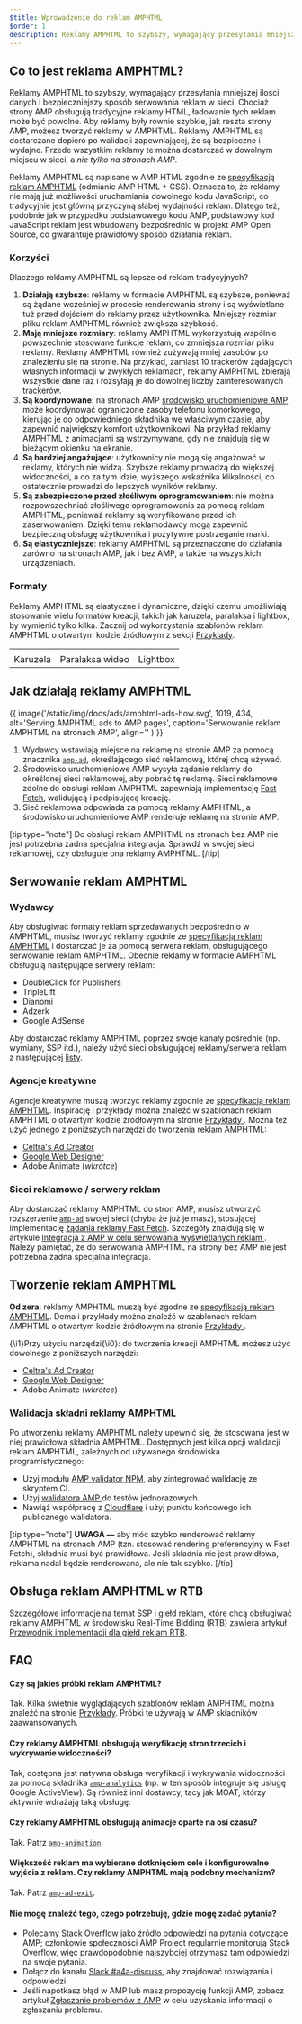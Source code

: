 ```yaml
---
$title: Wprowadzenie do reklam AMPHTML
$order: 1
description: Reklamy AMPHTML to szybszy, wymagający przesyłania mniejszej ilości danych i bezpieczniejszy sposób serwowania reklam w sieci. Chociaż strony AMP obsługują tradycyjne reklamy HTML, ładowanie tych reklam może być powolne.
---
```


## Co to jest reklama AMPHTML?

Reklamy AMPHTML to szybszy, wymagający przesyłania mniejszej ilości danych i bezpieczniejszy sposób serwowania reklam w sieci. Chociaż strony AMP obsługują tradycyjne reklamy HTML, ładowanie tych reklam może być powolne. Aby reklamy były równie szybkie, jak reszta strony AMP, możesz tworzyć reklamy w AMPHTML. Reklamy AMPHTML są dostarczane dopiero po walidacji zapewniającej, że są bezpieczne i wydajne. Przede wszystkim reklamy te można dostarczać w dowolnym miejscu w sieci, a *nie tylko na stronach AMP*.

Reklamy AMPHTML są napisane w AMP HTML zgodnie ze [specyfikacją reklam AMPHTML](a4a_spec.md) (odmianie AMP HTML + CSS). Oznacza to, że reklamy nie mają już możliwości uruchamiania dowolnego kodu JavaScript, co tradycyjnie jest główną przyczyną słabej wydajności reklam. Dlatego też, podobnie jak w przypadku podstawowego kodu AMP, podstawowy kod JavaScript reklam jest wbudowany bezpośrednio w projekt AMP Open Source, co gwarantuje prawidłowy sposób działania reklam.

### Korzyści

Dlaczego reklamy AMPHTML są lepsze od reklam tradycyjnych?

1. **Działają szybsze**: reklamy w formacie AMPHTML są szybsze, ponieważ są żądane wcześniej w procesie renderowania strony i są wyświetlane tuż przed dojściem do reklamy przez użytkownika. Mniejszy rozmiar pliku reklam AMPHTML również zwiększa szybkość.
2. **Mają mniejsze rozmiary**: reklamy AMPHTML wykorzystują wspólnie powszechnie stosowane funkcje reklam, co zmniejsza rozmiar pliku reklamy. Reklamy AMPHTML również zużywają mniej zasobów po znalezieniu się na stronie. Na przykład, zamiast 10 trackerów żądających własnych informacji w zwykłych reklamach, reklamy AMPHTML zbierają wszystkie dane raz i rozsyłają je do dowolnej liczby zainteresowanych trackerów.
3. **Są koordynowane**: na stronach AMP [środowisko uruchomieniowe AMP](spec/amphtml.md#amp-runtime) może koordynować ograniczone zasoby telefonu komórkowego, kierując je do odpowiedniego składnika we właściwym czasie, aby zapewnić największy komfort użytkownikowi. Na przykład reklamy AMPHTML z animacjami są wstrzymywane, gdy nie znajdują się w bieżącym okienku na ekranie.
4. **Są bardziej angażujące**: użytkownicy nie mogą się angażować w reklamy, których nie widzą. Szybsze reklamy prowadzą do większej widoczności, a co za tym idzie, wyższego wskaźnika klikalności, co ostatecznie prowadzi do lepszych wyników reklamy.
5. **Są zabezpieczone przed złośliwym oprogramowaniem**: nie można rozpowszechniać złośliwego oprogramowania za pomocą reklam AMPHTML, ponieważ reklamy są weryfikowane przed ich zaserwowaniem. Dzięki temu reklamodawcy mogą zapewnić bezpieczną obsługę użytkownika i pozytywne postrzeganie marki.
6. **Są elastyczniejsze**: reklamy AMPHTML są przeznaczone do działania zarówno na stronach AMP, jak i bez AMP, a także na wszystkich urządzeniach.

### Formaty

Reklamy AMPHTML są elastyczne i dynamiczne, dzięki czemu umożliwiają stosowanie wielu formatów kreacji, takich jak karuzela, paralaksa i lightbox, by wymienić tylko kilka. Zacznij od wykorzystania szablonów reklam AMPHTML o otwartym kodzie źródłowym z sekcji [Przykłady](../../../documentation/examples/index.html).

<table class="nocolor">
  <tr>
    <td class="col-thirty"><amp-anim width="410" height="731" layout="responsive" src="/static/img/docs/ads/amp-ad-01-carousel.gif">
    </amp-anim></td>
    <td class="col-thirty"><amp-anim width="410" height="731" layout="responsive" src="/static/img/docs/ads/amp-ad-02-video-parallax.gif">
    </amp-anim></td>
    <td class="col-thirty"><amp-anim width="410" height="731" layout="responsive" src="/static/img/docs/ads/amp-ad-03-lightbox.gif">
    </amp-anim></td>
  </tr>
  <tr>
    <td>Karuzela</td>
    <td>Paralaksa wideo</td>
    <td>Lightbox</td>
  </tr>
</table>

## Jak działają reklamy AMPHTML

{{ image('/static/img/docs/ads/amphtml-ads-how.svg', 1019, 434, alt='Serving AMPHTML ads to AMP pages', caption='Serwowanie reklam AMPHTML na stronach AMP', align='' ) }}

1. Wydawcy wstawiają miejsce na reklamę na stronie AMP za pomocą znacznika [`amp-ad`](../../../documentation/components/reference/amp-ad.md), określającego sieć reklamową, której chcą używać.
2. Środowisko uruchomieniowe AMP wysyła żądanie reklamy do określonej sieci reklamowej, aby pobrać tę reklamę. Sieci reklamowe zdolne do obsługi reklam AMPHTML zapewniają implementację [Fast Fetch](https://github.com/ampproject/amphtml/blob/master/ads/google/a4a/docs/Network-Impl-Guide.md), walidującą i podpisującą kreację.
3. Sieć reklamowa odpowiada za pomocą reklamy AMPHTML, a środowisko uruchomieniowe AMP renderuje reklamę na stronie AMP.

[tip type="note"] Do obsługi reklam AMPHTML na stronach bez AMP nie jest potrzebna żadna specjalna integracja. Sprawdź w swojej sieci reklamowej, czy obsługuje ona reklamy AMPHTML. [/tip]

## Serwowanie reklam AMPHTML

### Wydawcy

Aby obsługiwać formaty reklam sprzedawanych bezpośrednio w AMPHTML, musisz tworzyć reklamy zgodnie ze [specyfikacją reklam AMPHTML](a4a_spec.md) i dostarczać je za pomocą serwera reklam, obsługującego serwowanie reklam AMPHTML.  Obecnie reklamy w formacie AMPHTML obsługują następujące serwery reklam:

- DoubleClick for Publishers
- TripleLift
- Dianomi
- Adzerk
- Google AdSense

Aby dostarczać reklamy AMPHTML poprzez swoje kanały pośrednie (np. wymiany, SSP itd.), należy użyć sieci obsługującej reklamy/serwera reklam z następującej [listy](../../../documentation/guides-and-tutorials/develop/monetization/ads_vendors.md).

### Agencje kreatywne

Agencje kreatywne muszą tworzyć reklamy zgodnie ze [specyfikacją reklam AMPHTML](a4a_spec.md). Inspirację i przykłady można znaleźć w szablonach reklam AMPHTML o otwartym kodzie źródłowym na stronie [Przykłady ](../../../documentation/examples/index.html). Można też użyć jednego z poniższych narzędzi do tworzenia reklam AMPHTML:

- [Celtra's Ad Creator](http://www.prnewswire.com/news-releases/celtra-partners-with-the-amp-project-showcases-amp-ad-creation-at-google-io-event-300459514.html)
- [Google Web Designer](https://support.google.com/webdesigner/answer/7529856)
- Adobe Animate (*wkrótce*)

### Sieci reklamowe / serwery reklam

Aby dostarczać reklamy AMPHTML do stron AMP, musisz utworzyć rozszerzenie [`amp-ad`](../../../documentation/components/reference/amp-ad.md) swojej sieci (chyba że już je masz), stosującej implementację [żądania reklamy Fast Fetch](https://github.com/ampproject/amphtml/blob/master/ads/google/a4a/docs/Network-Impl-Guide.md).  Szczegóły znajdują się w artykule [Integracja z AMP w celu serwowania wyświetlanych reklam ](../../../documentation/guides-and-tutorials/contribute/adnetwork_integration.md). Należy pamiętać, że do serwowania AMPHTML na strony bez AMP nie jest potrzebna  żadna specjalna integracja.

## Tworzenie reklam AMPHTML

**Od zera**: reklamy AMPHTML muszą być zgodne ze [specyfikacją reklam AMPHTML](a4a_spec.md). Dema i przykłady można znaleźć w szablonach reklam AMPHTML o otwartym kodzie źródłowym na stronie [Przykłady ](../../../documentation/examples/documentation/amp-ad.html).

{\i1}Przy użyciu narzędzi{\i0}: do tworzenia kreacji AMPHTML możesz użyć dowolnego z poniższych narzędzi:

- [Celtra's Ad Creator](http://www.prnewswire.com/news-releases/celtra-partners-with-the-amp-project-showcases-amp-ad-creation-at-google-io-event-300459514.html)
- [Google Web Designer](https://support.google.com/webdesigner/answer/7529856)
- Adobe Animate (*wkrótce*)

### Walidacja składni reklamy AMPHTML

Po utworzeniu reklamy AMPHTML należy upewnić się, że stosowana jest w niej prawidłowa składnia AMPHTML. Dostępnych jest kilka opcji walidacji reklam AMPHTML, zależnych od używanego środowiska programistycznego:

- Użyj modułu [AMP validator NPM](https://www.npmjs.com/package/amphtml-validator), aby zintegrować walidację ze skryptem CI.
- Użyj [walidatora AMP ](https://validator.ampproject.org/) do testów jednorazowych.
- Nawiąż współpracę z [Cloudflare](https://blog.cloudflare.com/amp-validator-api/) i użyj punktu końcowego ich publicznego walidatora.

[tip type="note"] **UWAGA —** aby móc szybko renderować reklamy AMPHTML na stronach AMP (tzn. stosować rendering preferencyjny w Fast Fetch), składnia musi być prawidłowa.  Jeśli składnia nie jest prawidłowa, reklama nadal będzie renderowana, ale nie tak szybko. [/tip]

## Obsługa reklam AMPHTML w RTB

Szczegółowe informacje na temat SSP i giełd reklam, które chcą obsługiwać reklamy AMPHTML w środowisku Real-Time Bidding (RTB) zawiera artykuł [Przewodnik implementacji dla giełd reklam RTB](https://github.com/ampproject/amphtml/blob/master/ads/google/a4a/docs/RTBExchangeGuide.md).

## FAQ

#### Czy są jakieś próbki reklam AMPHTML?

Tak. Kilka świetnie wyglądających szablonów reklam AMPHTML można znaleźć na stronie [Przykłady](../../../documentation/examples/documentation/amp-ad.html). Próbki te używają w AMP składników zaawansowanych.

#### Czy reklamy AMPHTML obsługują weryfikację stron trzecich i wykrywanie widoczności?

Tak, dostępna jest natywna obsługa weryfikacji i wykrywania widoczności za pomocą składnika [`amp-analytics`](../../../documentation/components/reference/amp-analytics.md) (np. w ten sposób integruje się usługę Google ActiveView). Są również inni dostawcy, tacy jak MOAT, którzy aktywnie wdrażają taką obsługę.

#### Czy reklamy AMPHTML obsługują animacje oparte na osi czasu?

Tak. Patrz [`amp-animation`](../../../documentation/components/reference/amp-animation.md).

#### Większość reklam ma wybierane dotknięciem cele i konfigurowalne wyjścia z reklam. Czy reklamy AMPHTML mają podobny mechanizm?

Tak. Patrz [`amp-ad-exit`](../../../documentation/components/reference/amp-ad-exit.md).

#### Nie mogę znaleźć tego, czego potrzebuję, gdzie mogę zadać pytania?

- Polecamy [Stack Overflow](http://stackoverflow.com/questions/tagged/amp-html) jako źródło odpowiedzi na pytania dotyczące AMP; członkowie społeczności AMP Project regularnie monitorują Stack Overflow, więc prawdopodobnie najszybciej otrzymasz tam odpowiedzi na swoje pytania.
- Dołącz do kanału [Slack #a4a-discuss](https://docs.google.com/forms/d/e/1FAIpQLSd83J2IZA6cdR6jPwABGsJE8YL4pkypAbKMGgUZZriU7Qu6Tg/viewform?fbzx=4406980310789882877), aby znajdować rozwiązania i odpowiedzi.
- Jeśli napotkasz błąd w AMP lub masz propozycję funkcji AMP, zobacz artykuł [Zgłaszanie problemów z AMP](https://github.com/ampproject/amphtml/blob/master/CONTRIBUTING.md#reporting-issues-with-amp) w celu uzyskania informacji o zgłaszaniu problemu.
